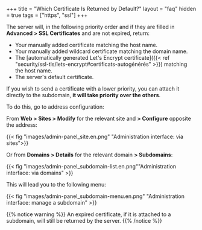 +++
title = "Which Certificate Is Returned by Default?"
layout = "faq"
hidden = true
tags = ["https", "ssl"]
+++

The server will, in the following priority order and if they are filled in **Advanced > SSL Certificates** and are not expired, return:

- Your manually added certificate matching the host name.
- Your manually added wildcard certificate matching the domain name.
- The [automatically generated Let's Encrypt certificate]({{< ref "security/ssl-tls/lets-encrypt#certificats-autogénérés" >}}) matching the host name.
- The server's default certificate.

If you wish to send a certificate with a lower priority, you can attach it directly to the subdomain, **it will take priority over the others**.

To do this, go to address configuration:

From **Web > Sites > Modify** for the relevant site and **> Configure** opposite the address:

{{< fig "images/admin-panel_site.en.png" "Administration interface: via sites">}}

Or from **Domains > Details** for the relevant domain **> Subdomains**:

{{< fig "images/admin-panel_subdomain-list.en.png""Administration interface: via domains" >}}

This will lead you to the following menu:

{{< fig "images/admin-panel_subdomain-menu.en.png" "Administration interface: manage a subdomain" >}}

{{% notice warning %}}
An expired certificate, if it is attached to a subdomain, will still be returned by the server.
{{% /notice %}}
